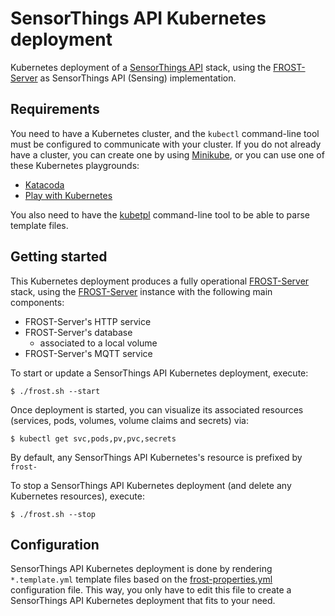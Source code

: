 # SensorThings API Kubernetes deployment

Kubernetes deployment of a [SensorThings API](http://www.opengeospatial.org/standards/sensorthings) stack, using the [FROST-Server](https://github.com/FraunhoferIOSB/FROST-Server) as SensorThings API (Sensing) implementation.

## Requirements

You need to have a Kubernetes cluster, and the `kubectl` command-line tool must be configured to communicate with your cluster. If you do not already have a cluster, you can create one by using [Minikube](https://kubernetes.io/docs/getting-started-guides/minikube), or you can use one of these Kubernetes playgrounds:
- [Katacoda](https://www.katacoda.com/courses/kubernetes/playground)
- [Play with Kubernetes](http://labs.play-with-k8s.com/)

You also need to have the [kubetpl](https://github.com/shyiko/kubetpl) command-line tool to be able to parse template files.

## Getting started

This Kubernetes deployment produces a fully operational [FROST-Server](http://www.opengeospatial.org/standards/sensorthings) stack, using the [FROST-Server](https://github.com/FraunhoferIOSB/FROST-Server) instance with the following main components:
- FROST-Server's HTTP service
- FROST-Server's database
    - associated to a local volume
- FROST-Server's MQTT service

To start or update a SensorThings API Kubernetes deployment, execute:

    $ ./frost.sh --start
    
Once deployment is started, you can visualize its associated resources (services, pods, volumes, volume claims and secrets) via:

    $ kubectl get svc,pods,pv,pvc,secrets
    
By default, any SensorThings API Kubernetes's resource is prefixed by `frost-`

To stop a SensorThings API Kubernetes deployment (and delete any Kubernetes resources), execute:

    $ ./frost.sh --stop
    
## Configuration

SensorThings API Kubernetes deployment is done by rendering `*.template.yml` template files based on the [frost-properties.yml](./frost-properties.yml) configuration file. This way, you only have to edit this file to create a SensorThings API Kubernetes deployment that fits to your need.